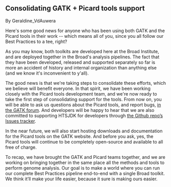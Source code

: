 ## Consolidating GATK + Picard tools support

By Geraldine_VdAuwera

<p>Here's some good news for anyone who has been using both GATK and the Picard tools in their work -- which means all of you, since you all follow our Best Practices to a tee, right?</p>

<p>As you may know, both toolkits are developed here at the Broad Institute, and are deployed together in the Broad's analysis pipelines. The fact that they have been developed, released and supported separately so far is more an accident of history and internal organization than anything else (and we know it's inconvenient to y'all).</p>

<p>The good news is that we're taking steps to consolidate these efforts, which we believe will benefit everyone. In that spirit, we have been working closely with the Picard tools development team, and we're now ready to take the first step of consolidating support for the tools. From now on, you will be able to ask us questions about the Picard tools, and report bugs, <a rel="nofollow" href="http://gatkforums.broadinstitute.org/categories/ask-the-team">in the GATK forum</a>. And developers will be happy to hear that we are also committed to supporting HTSJDK for developers through <a rel="nofollow" href="https://github.com/samtools/htsjdk/issues">the Github repo’s Issues tracker</a>.</p>

<p>In the near future, we will also start hosting downloads and documentation for the Picard tools on the GATK website. And before you ask, yes, the Picard tools will continue to be completely open-source and available to all free of charge.</p>

<p>To recap, we have brought the GATK and Picard teams together, and we are working on bringing together in the same place all the methods and tools to perform genome analysis. Our goal is to make a world where you can run our complete Best Practices pipeline end-to-end with a single Broad toolkit. We think it’ll make your life easier, because it sure is making ours easier.</p>
